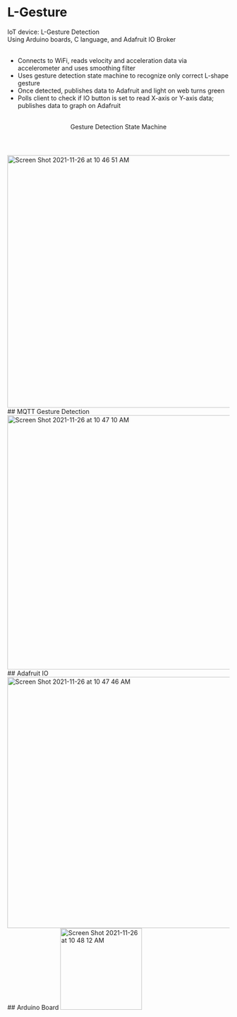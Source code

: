 # L-Gesture
IoT device: L-Gesture Detection <br>
Using Arduino boards, C language, and Adafruit IO Broker <br><br>
- Connects to WiFi, reads velocity and acceleration data via accelerometer and uses smoothing filter <br>
- Uses gesture detection state machine to recognize only correct L-shape gesture <br>
- Once detected, publishes data to Adafruit and light on web turns green <br>
- Polls client to check if IO button is set to read X-axis or Y-axis data; publishes data to graph on Adafruit
<br><br>
<header> Gesture Detection State Machine </header>
<img width="572" alt="Screen Shot 2021-11-26 at 10 46 51 AM" src="https://user-images.githubusercontent.com/94994105/143621064-7c5030f6-8a7c-4f42-91a3-d87bfcb933af.png">
## MQTT Gesture Detection
<img width="576" alt="Screen Shot 2021-11-26 at 10 47 10 AM" src="https://user-images.githubusercontent.com/94994105/143621069-dd95febb-fbac-4f89-a55e-840a5710063f.png">
## Adafruit IO
<img width="569" alt="Screen Shot 2021-11-26 at 10 47 46 AM" src="https://user-images.githubusercontent.com/94994105/143621071-41b70f4d-5edf-4829-9eb4-2ab79a18d9a6.png">
## Arduino Board
<img width="185" alt="Screen Shot 2021-11-26 at 10 48 12 AM" src="https://user-images.githubusercontent.com/94994105/143621079-82bc8cb6-6062-4c5c-8127-ba2c9aa847d7.png">

